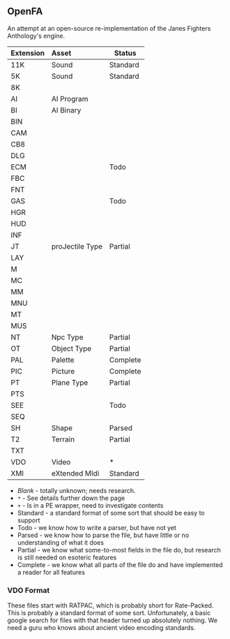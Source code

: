 OpenFA
------
An attempt at an open-source re-implementation of the Janes Fighters Anthology's engine.


| Extension | Asset           | Status   |
| --------- |:--------------- | -------- |
| 11K       | Sound           | Standard |
| 5K        | Sound           | Standard |
| 8K        |                 |          |
| AI        | AI Program      |          |
| BI        | AI Binary       |          |
| BIN       |                 |          |
| CAM       |                 |          |
| CB8       |                 |          |
| DLG       |                 |          |
| ECM       |                 | Todo     |
| FBC       |                 |          |
| FNT       |                 |          |
| GAS       |                 | Todo     |
| HGR       |                 |          |
| HUD       |                 |          |
| INF       |                 |          |
| JT        | proJectile Type | Partial  |
| LAY       |                 |          |
| M         |                 |          |
| MC        |                 |          |
| MM        |                 |          |
| MNU       |                 |          |
| MT        |                 |          |
| MUS       |                 |          |
| NT        | Npc Type        | Partial  |
| OT        | Object Type     | Partial  |
| PAL       | Palette         | Complete |
| PIC       | Picture         | Complete |
| PT        | Plane Type      | Partial  |
| PTS       |                 |          |
| SEE       |                 | Todo     |
| SEQ       |                 |          |
| SH        | Shape           | Parsed   |
| T2        | Terrain         | Partial  |
| TXT       |                 |          |
| VDO       | Video           | *        |
| XMI       | eXtended MIdi   | Standard |

* _Blank_ - totally unknown; needs research.
* `*` - See details further down the page
* `+` - Is in a PE wrapper, need to investigate contents
* Standard - a standard format of some sort that should be easy to support
* Todo - we know how to write a parser, but have not yet
* Parsed - we know how to parse the file, but have little or no understanding of what it does
* Partial - we know what some-to-most fields in the file do, but research is still needed on esoteric features
* Complete - we know what all parts of the file do and have implemented a reader for all features

### VDO Format
These files start with RATPAC, which is probably short for Rate-Packed. This is probably a standard
format of some sort. Unfortunately, a basic google search for files with that header turned up absolutely
nothing. We need a guru who knows about ancient video encoding standards.
